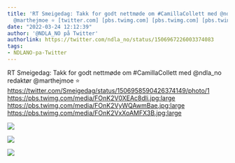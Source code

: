 ```yaml
---
title: 'RT Smeigedag: Takk for godt nettmøde om #CamillaCollett med @ndla_no redaktør
  @marthejmoe ⭐️ [twitter.com] [pbs.twimg.com] [pbs.twimg.com] [pbs.twimg.com]'
date: "2022-03-24 12:12:39"
author: '@NDLA_NO på Twitter'
authorlink: https://twitter.com/ndla_no/status/1506967226003374083
tags:
- NDLANO-pa-Twitter
---
```

<p>RT Smeigedag: Takk for godt nettmøde om #CamillaCollett med @ndla_no redaktør @marthejmoe ⭐️ <a href='https://twitter.com/Smeigedag/status/1506958590426374149/photo/1' title='https://twitter.com/Smeigedag/status/1506958590426374149/photo/1' rel='noreferrer'>https://twitter.com/Smeigedag/status/1506958590426374149/photo/1</a> <a href='https://pbs.twimg.com/media/FOnK2V0XEAc8dli.jpg:large' title='https://pbs.twimg.com/media/FOnK2V0XEAc8dli.jpg:large' rel='noreferrer'>https://pbs.twimg.com/media/FOnK2V0XEAc8dli.jpg:large</a> <a href='https://pbs.twimg.com/media/FOnK2VyWQAwmBae.jpg:large' title='https://pbs.twimg.com/media/FOnK2VyWQAwmBae.jpg:large' rel='noreferrer'>https://pbs.twimg.com/media/FOnK2VyWQAwmBae.jpg:large</a> <a href='https://pbs.twimg.com/media/FOnK2VxXoAMFX3B.jpg:large' title='https://pbs.twimg.com/media/FOnK2VxXoAMFX3B.jpg:large' rel='noreferrer'>https://pbs.twimg.com/media/FOnK2VxXoAMFX3B.jpg:large</a></p>
<p><img src='https://pbs.twimg.com/media/FOnK2V0XEAc8dli.jpg:large' referrerpolicy='no-referrer'></p>
<p><img src='https://pbs.twimg.com/media/FOnK2VyWQAwmBae.jpg:large' referrerpolicy='no-referrer'></p>
<p><img src='https://pbs.twimg.com/media/FOnK2VxXoAMFX3B.jpg:large' referrerpolicy='no-referrer'></p>